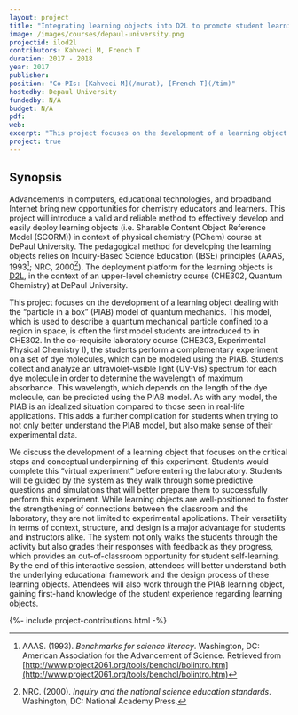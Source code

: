 ```yaml
---
layout: project
title: "Integrating learning objects into D2L to promote student learning of difficult scientific concepts"
image: /images/courses/depaul-university.png
projectid: ilod2l
contributors: Kahveci M, French T
duration: 2017 - 2018
year: 2017
publisher:
position: "Co-PIs: [Kahveci M](/murat), [French T](/tim)"
hostedby: Depaul University
fundedby: N/A
budget: N/A
pdf:
web:
excerpt: "This project focuses on the development of a learning object dealing with the “particle in a box” (PIAB) model of quantum mechanics."
project: true
---
```


## Synopsis

Advancements in computers, educational technologies, and broadband Internet bring new opportunities for chemistry educators and learners. This project will introduce a valid and reliable method to effectively develop and easily deploy learning objects (i.e. Sharable Content Object Reference Model (SCORM)) in context of physical chemistry (PChem) course at DePaul University. The pedagogical method for developing the learning objects relies on Inquiry-Based Science Education (IBSE) principles (AAAS, 1993[^AAAS]; NRC, 2000[^NRC]). The deployment platform for the learning objects is [D2L](https://d2l.depaul.edu), in the context of an upper-level chemistry course (CHE302, Quantum Chemistry) at DePaul University.

[^AAAS]: AAAS. (1993). *Benchmarks for science literacy*. Washington, DC: American Association for the Advancement of Science. Retrieved from [http://www.project2061.org/tools/benchol/bolintro.htm](http://www.project2061.org/tools/benchol/bolintro.htm)
[^NRC]: NRC. (2000). *Inquiry and the national science education standards*. Washington, DC: National Academy Press.

This project focuses on the development of a learning object dealing with the “particle in a box” (PIAB) model of quantum mechanics. This model, which is used to describe a quantum mechanical particle confined to a region in space, is often the first model students are introduced to in CHE302. In the co-requisite laboratory course (CHE303, Experimental Physical Chemistry I), the students perform a complementary experiment on a set of dye molecules, which can be modeled using the PIAB. Students collect and analyze an ultraviolet-visible light (UV-Vis) spectrum for each dye molecule in order to determine the wavelength of maximum absorbance. This wavelength, which depends on the length of the dye molecule, can be predicted using the PIAB model. As with any model, the PIAB is an idealized situation compared to those seen in real-life applications. This adds a further complication for students when trying to not only better understand the PIAB model, but also make sense of their experimental data.

We discuss the development of a learning object that focuses on the critical steps and conceptual underpinning of this experiment. Students would complete this “virtual experiment” before entering the laboratory. Students will be guided by the system as they walk through some predictive questions and simulations that will better prepare them to successfully perform this experiment. While learning objects are well-positioned to foster the strengthening of connections between the classroom and the laboratory, they are not limited to experimental applications. Their versatility in terms of context, structure, and design is a major advantage for students and instructors alike. The system not only walks the students through the activity but also grades their responses with feedback as they progress, which provides an out-of-classroom opportunity for student self-learning. By the end of this interactive session, attendees will better understand both the underlying educational framework and the design process of these learning objects. Attendees will also work through the PIAB learning object, gaining first-hand knowledge of the student experience regarding learning objects.

{%- include project-contributions.html -%}
